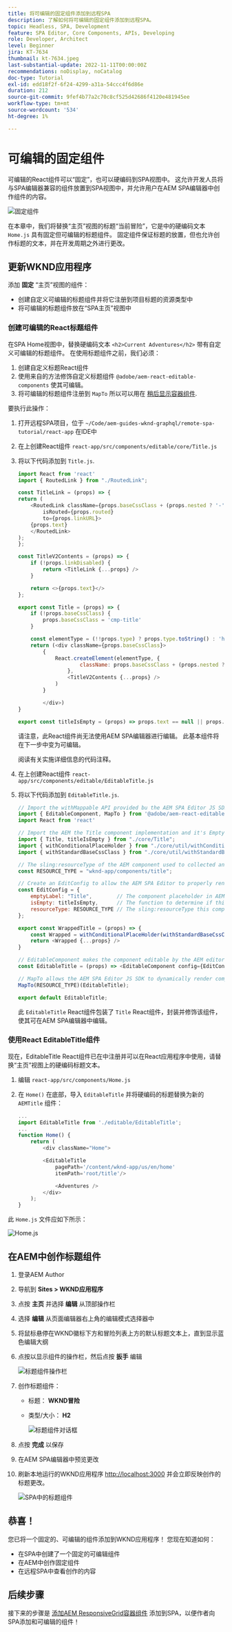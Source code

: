 ```yaml
---
title: 将可编辑的固定组件添加到远程SPA
description: 了解如何将可编辑的固定组件添加到远程SPA。
topic: Headless, SPA, Development
feature: SPA Editor, Core Components, APIs, Developing
role: Developer, Architect
level: Beginner
jira: KT-7634
thumbnail: kt-7634.jpeg
last-substantial-update: 2022-11-11T00:00:00Z
recommendations: noDisplay, noCatalog
doc-type: Tutorial
exl-id: edd18f2f-6f24-4299-a31a-54ccc4f6d86e
duration: 212
source-git-commit: 9fef4b77a2c70c8cf525d42686f4120e481945ee
workflow-type: tm+mt
source-wordcount: '534'
ht-degree: 1%

---
```


# 可编辑的固定组件

可编辑的React组件可以“固定”，也可以硬编码到SPA视图中。 这允许开发人员将与SPA编辑器兼容的组件放置到SPA视图中，并允许用户在AEM SPA编辑器中创作组件的内容。

![固定组件](./assets/spa-fixed-component/intro.png)

在本章中，我们将替换“主页”视图的标题“当前冒险”，它是中的硬编码文本 `Home.js` 具有固定但可编辑的标题组件。 固定组件保证标题的放置，但也允许创作标题的文本，并在开发周期之外进行更改。

## 更新WKND应用程序

添加 __固定__ “主页”视图的组件：

+ 创建自定义可编辑的标题组件并将它注册到项目标题的资源类型中
+ 将可编辑的标题组件放在“SPA主页”视图中

### 创建可编辑的React标题组件

在SPA Home视图中，替换硬编码文本 `<h2>Current Adventures</h2>` 带有自定义可编辑的标题组件。 在使用标题组件之前，我们必须：

1. 创建自定义标题React组件
1. 使用来自的方法修饰自定义标题组件 `@adobe/aem-react-editable-components` 使其可编辑。
1. 将可编辑的标题组件注册到 `MapTo` 所以可以用在 [稍后显示容器组件](./spa-container-component.md).

要执行此操作：

1. 打开远程SPA项目，位于 `~/Code/aem-guides-wknd-graphql/remote-spa-tutorial/react-app` 在IDE中
1. 在上创建React组件 `react-app/src/components/editable/core/Title.js`
1. 将以下代码添加到 `Title.js`.

   ```javascript
   import React from 'react'
   import { RoutedLink } from "./RoutedLink";
   
   const TitleLink = (props) => {
   return (
       <RoutedLink className={props.baseCssClass + (props.nested ? '-' : '__') + 'link'} 
           isRouted={props.routed} 
           to={props.linkURL}>
       {props.text}
       </RoutedLink>
   );
   };
   
   const TitleV2Contents = (props) => {
       if (!props.linkDisabled) {
           return <TitleLink {...props} />
       }
   
       return <>{props.text}</>
   };
   
   export const Title = (props) => {
       if (!props.baseCssClass) {
           props.baseCssClass = 'cmp-title'
       }
   
       const elementType = (!!props.type) ? props.type.toString() : 'h3';
       return (<div className={props.baseCssClass}>
           {
               React.createElement(elementType, {
                       className: props.baseCssClass + (props.nested ? '-' : '__') + 'text',
                   },
                   <TitleV2Contents {...props} />
               )
           }
   
           </div>)
   }
   
   export const titleIsEmpty = (props) => props.text == null || props.text.trim().length === 0
   ```

   请注意，此React组件尚无法使用AEM SPA编辑器进行编辑。 此基本组件将在下一步中变为可编辑。

   阅读有关实施详细信息的代码注释。

1. 在上创建React组件 `react-app/src/components/editable/EditableTitle.js`
1. 将以下代码添加到 `EditableTitle.js`.

   ```javascript
   // Import the withMappable API provided bu the AEM SPA Editor JS SDK
   import { EditableComponent, MapTo } from '@adobe/aem-react-editable-components';
   import React from 'react'
   
   // Import the AEM the Title component implementation and it's Empty Function
   import { Title, titleIsEmpty } from "./core/Title";
   import { withConditionalPlaceHolder } from "./core/util/withConditionalPlaceholder";
   import { withStandardBaseCssClass } from "./core/util/withStandardBaseCssClass";
   
   // The sling:resourceType of the AEM component used to collected and serialize the data this React component displays
   const RESOURCE_TYPE = "wknd-app/components/title";
   
   // Create an EditConfig to allow the AEM SPA Editor to properly render the component in the Editor's context
   const EditConfig = {
       emptyLabel: "Title",        // The component placeholder in AEM SPA Editor
       isEmpty: titleIsEmpty,      // The function to determine if this component has been authored
       resourceType: RESOURCE_TYPE // The sling:resourceType this component is mapped to
   };
   
   export const WrappedTitle = (props) => {
       const Wrapped = withConditionalPlaceHolder(withStandardBaseCssClass(Title, "cmp-title"), titleIsEmpty, "TitleV2")
       return <Wrapped {...props} />
   }
   
   // EditableComponent makes the component editable by the AEM editor, either rendered statically or in a container
   const EditableTitle = (props) => <EditableComponent config={EditConfig} {...props}><WrappedTitle /></EditableComponent>
   
   // MapTo allows the AEM SPA Editor JS SDK to dynamically render components added to SPA Editor Containers
   MapTo(RESOURCE_TYPE)(EditableTitle);
   
   export default EditableTitle;
   ```

   此 `EditableTitle` React组件包装了 `Title` React组件，封装并修饰该组件，使其可在AEM SPA编辑器中编辑。

### 使用React EditableTitle组件

现在，EditableTitle React组件已在中注册并可以在React应用程序中使用，请替换“主页”视图上的硬编码标题文本。

1. 编辑 `react-app/src/components/Home.js`
1. 在 `Home()` 在底部，导入 `EditableTitle` 并将硬编码的标题替换为新的 `AEMTitle` 组件：

   ```javascript
   ...
   import EditableTitle from './editable/EditableTitle';
   ...
   function Home() {
       return (
           <div className="Home">
   
           <EditableTitle
               pagePath='/content/wknd-app/us/en/home'
               itemPath='root/title'/>
   
               <Adventures />
           </div>
       );
   }
   ```

此 `Home.js` 文件应如下所示：

![Home.js](./assets/spa-fixed-component/home-js-update.png)

## 在AEM中创作标题组件

1. 登录AEM Author
1. 导航到 __Sites > WKND应用程序__
1. 点按 __主页__ 并选择 __编辑__ 从顶部操作栏
1. 选择 __编辑__ 从页面编辑器右上角的编辑模式选择器中
1. 将鼠标悬停在WKND徽标下方和冒险列表上方的默认标题文本上，直到显示蓝色编辑大纲
1. 点按以显示组件的操作栏，然后点按 __扳手__  编辑

   ![标题组件操作栏](./assets/spa-fixed-component/title-action-bar.png)

1. 创作标题组件：
   + 标题： __WKND冒险__
   + 类型/大小： __H2__

     ![标题组件对话框](./assets/spa-fixed-component/title-dialog.png)

1. 点按 __完成__ 以保存
1. 在AEM SPA编辑器中预览更改
1. 刷新本地运行的WKND应用程序 [http://localhost:3000](http://localhost:3000) 并会立即反映创作的标题更改。

   ![SPA中的标题组件](./assets/spa-fixed-component/title-final.png)

## 恭喜！

您已将一个固定的、可编辑的组件添加到WKND应用程序！ 您现在知道如何：

+ 在SPA中创建了一个固定的可编辑组件
+ 在AEM中创作固定组件
+ 在远程SPA中查看创作的内容

## 后续步骤

接下来的步骤是 [添加AEM ResponsiveGrid容器组件](./spa-container-component.md) 添加到SPA，以便作者向SPA添加和可编辑的组件！
